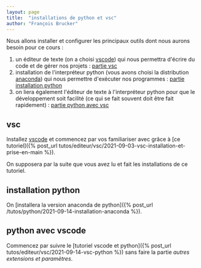 ```yaml
---
layout: page
title:  "installations de python et vsc"
author: "François Brucker"
---
```


Nous allons installer et configurer les principaux outils dont nous aurons besoin pour ce cours :

1. un éditeur de texte (on a choisi [vscode](https://code.visualstudio.com/)) qui nous permettra d'écrire du code et de gérer nos projets : [partie vsc](#vsc)
2. installation de l'interpréteur python (vous avons choisi la distribution [anaconda](https://www.anaconda.com/)) qui nous permettre d'exécuter nos programmes : [partie installation python](#installation-python)
3. on liera également l'éditeur de texte à l'interpréteur python pour que le développement soit facilité (ce qui se fait souvent doit être fait rapidement) : [partie python avec vsc](#python-avec-vscode)

## vsc

Installez [vscode](https://code.visualstudio.com/) et commencez par vos familiariser avec grâce à [ce tutoriel]({% post_url tutos/editeur/vsc/2021-09-03-vsc-installation-et-prise-en-main %}).

On supposera par la suite que vous avez lu et fait les installations de ce tutoriel.

## installation python

On [installera la version anaconda de python]({% post_url /tutos/python/2021-09-14-installation-anaconda %}).

## python avec vscode

Commencez par suivre le [tutoriel vscode et python]({% post_url tutos/editeur/vsc/2021-09-14-vsc-python %}) sans faire la partie *autres extensions et paramètres*.

